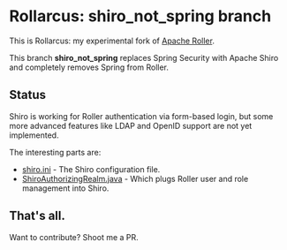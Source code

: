 Rollarcus: shiro_not_spring branch
===

This is Rollarcus: my experimental fork of [Apache Roller](https://github.com/apache/roller).

This branch __shiro_not_spring__ replaces Spring Security with Apache Shiro and completely removes Spring from Roller.

Status
---

Shiro is working for Roller authentication via form-based login, but some more
advanced features like LDAP and OpenID support are not yet implemented.

The interesting parts are:

* [shiro.ini](https://github.com/snoopdave/rollarcus/blob/shiro_not_spring/app/src/main/resources/shiro.ini) - The Shiro configuration file.
* [ShiroAuthorizingRealm.java](https://github.com/snoopdave/rollarcus/blob/shiro_not_spring/app/src/main/java/org/apache/roller/weblogger/auth/ShiroAuthorizingRealm.java) - Which plugs Roller user and role management into Shiro.

That's all.
-----------

Want to contribute? Shoot me a PR.
